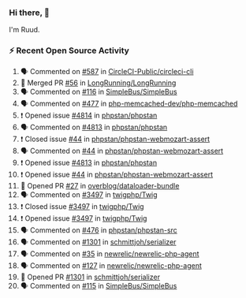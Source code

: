 ### Hi there, 👋

I'm Ruud.
 
### :zap: Recent Open Source Activity

<!--START_SECTION:activity-->
1. 🗣 Commented on [#587](https://github.com/CircleCI-Public/circleci-cli/issues/587) in [CircleCI-Public/circleci-cli](https://github.com/CircleCI-Public/circleci-cli)
2. 🎉 Merged PR [#56](https://github.com/LongRunning/LongRunning/pull/56) in [LongRunning/LongRunning](https://github.com/LongRunning/LongRunning)
3. 🗣 Commented on [#116](https://github.com/SimpleBus/SimpleBus/issues/116) in [SimpleBus/SimpleBus](https://github.com/SimpleBus/SimpleBus)
4. 🗣 Commented on [#477](https://github.com/php-memcached-dev/php-memcached/issues/477) in [php-memcached-dev/php-memcached](https://github.com/php-memcached-dev/php-memcached)
5. ❗️ Opened issue [#4814](https://github.com/phpstan/phpstan/issues/4814) in [phpstan/phpstan](https://github.com/phpstan/phpstan)
6. 🗣 Commented on [#4813](https://github.com/phpstan/phpstan/issues/4813) in [phpstan/phpstan](https://github.com/phpstan/phpstan)
7. ❗️ Closed issue [#44](https://github.com/phpstan/phpstan-webmozart-assert/issues/44) in [phpstan/phpstan-webmozart-assert](https://github.com/phpstan/phpstan-webmozart-assert)
8. 🗣 Commented on [#44](https://github.com/phpstan/phpstan-webmozart-assert/issues/44) in [phpstan/phpstan-webmozart-assert](https://github.com/phpstan/phpstan-webmozart-assert)
9. ❗️ Opened issue [#4813](https://github.com/phpstan/phpstan/issues/4813) in [phpstan/phpstan](https://github.com/phpstan/phpstan)
10. ❗️ Opened issue [#44](https://github.com/phpstan/phpstan-webmozart-assert/issues/44) in [phpstan/phpstan-webmozart-assert](https://github.com/phpstan/phpstan-webmozart-assert)
11. 💪 Opened PR [#27](https://github.com/overblog/dataloader-bundle/pull/27) in [overblog/dataloader-bundle](https://github.com/overblog/dataloader-bundle)
12. 🗣 Commented on [#3497](https://github.com/twigphp/Twig/issues/3497) in [twigphp/Twig](https://github.com/twigphp/Twig)
13. ❗️ Closed issue [#3497](https://github.com/twigphp/Twig/issues/3497) in [twigphp/Twig](https://github.com/twigphp/Twig)
14. ❗️ Opened issue [#3497](https://github.com/twigphp/Twig/issues/3497) in [twigphp/Twig](https://github.com/twigphp/Twig)
15. 🗣 Commented on [#476](https://github.com/phpstan/phpstan-src/issues/476) in [phpstan/phpstan-src](https://github.com/phpstan/phpstan-src)
16. 🗣 Commented on [#1301](https://github.com/schmittjoh/serializer/issues/1301) in [schmittjoh/serializer](https://github.com/schmittjoh/serializer)
17. 🗣 Commented on [#35](https://github.com/newrelic/newrelic-php-agent/issues/35) in [newrelic/newrelic-php-agent](https://github.com/newrelic/newrelic-php-agent)
18. 🗣 Commented on [#127](https://github.com/newrelic/newrelic-php-agent/issues/127) in [newrelic/newrelic-php-agent](https://github.com/newrelic/newrelic-php-agent)
19. 💪 Opened PR [#1301](https://github.com/schmittjoh/serializer/pull/1301) in [schmittjoh/serializer](https://github.com/schmittjoh/serializer)
20. 🗣 Commented on [#115](https://github.com/SimpleBus/SimpleBus/issues/115) in [SimpleBus/SimpleBus](https://github.com/SimpleBus/SimpleBus)
<!--END_SECTION:activity-->
